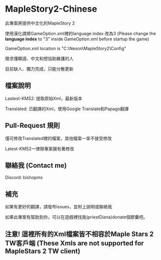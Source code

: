 # MapleStory2-Chinese
此專案將提供中文化的MapleStory 2

使用漢化請將GameOption.xml裡的language index 改為3 (Please change the **language index** to "3" inside GameOption.xml before startup the game)

GameOption.xml location is "C:\Nexon\MapleStory2\Config"

徵求懂韓語、中文和想協助維護的人

目前缺人、獨力完成，只能分散更新
## 檔案說明
Lastest-KMS2: 提取原始Xml，最新版本

Translated: 已翻譯的Xml，使用Google Translate和Papago翻譯

## Pull-Request 規則
僅可修改Translated裡的檔案，其他檔案一率不接受修改

Latest-KMS2一律限專案擁有著修改

## 聯絡我 (Contact me)
Discord: bishopms

## 補充
如果有更好的翻譯，請發布Issues，並附上說明或聯絡我

如果此專案有幫助到你，可以在遊戲裡找我(priestDiana)donate個膠囊吧。

## 注意! 這裡所有的Xml檔案皆不相容於Maple Stars 2 TW客戶端 (These Xmls are not supported for MapleStars 2 TW client)
